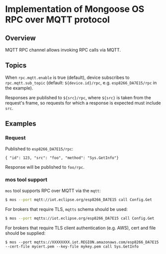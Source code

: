 # Implementation of Mongoose OS RPC over MQTT protocol

## Overview

MQTT RPC channel allows invoking RPC calls via MQTT. 

## Topics

When `rpc.mqtt.enable` is true (default), device subscribes to `rpc.mqtt.sub_topic` (default: `${device.id}/rpc`, e.g. `esp8266_DA7E15/rpc` in the example).

Responses are published to `${src}/rpc`, where `${src}` is taken from the request's frame, so requests for which a response is expected must include `src`.

## Examples

### Request

Published to `esp8266_DA7E15/rpc`:
```
{ "id": 123, "src": "foo", "method": "Sys.GetInfo"}
```
Response will be published to `foo/rpc`.

### mos tool support

`mos` tool supports RPC over MQTT via the `mqtt`:

```bash
$ mos --port mqtt://iot.eclipse.org/esp8266_DA7E15 call Config.Get
```

For brokers that require TLS, `mqtts` schema should be used:

```bash
$ mos --port mqtts://iot.eclipse.org/esp8266_DA7E15 call Config.Get
```

For brokers that require TLS client authentication (e.g. AWS), cert and file should be supplied:

```
$ mos --port mqtts://XXXXXXXX.iot.REGION.amazonaws.com/esp8266_DA7E15 --cert-file mycert.pem --key-file mykey.pem call Sys.GetInfo
```
